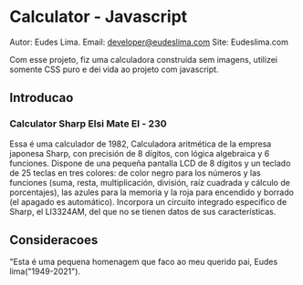 # Calculator - Javascript
Autor: Eudes Lima.
Email: developer@eudeslima.com
Site: Eudeslima.com



Com esse projeto, fiz uma calculadora construida sem imagens, utilizei somente  CSS puro e dei vida ao projeto com javascript.

## Introducao

### Calculator Sharp Elsi Mate El - 230

Essa é uma calculador de 1982, Calculadora aritmética de la empresa japonesa Sharp, con precisión de 8 dígitos, con lógica algebraica y 6 funciones. Dispone de una pequeña pantalla LCD de 8 dígitos y un teclado de 25 teclas en tres colores: de color negro para los números y las funciones (suma, resta, multiplicación, división, raíz cuadrada y cálculo de porcentajes), las azules para la memoria y la roja para encendido y borrado (el apagado es automático). Incorpora un circuito integrado especifico de Sharp, el LI3324AM, del que no se tienen datos de sus características. 


## Consideracoes 
"Esta é uma pequena homenagem que faco ao meu querido pai, Eudes lima("1949-2021").